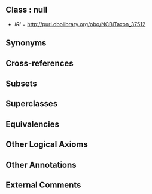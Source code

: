 
## Class : null

 * *IRI* = http://purl.obolibrary.org/obo/NCBITaxon_37512

## Synonyms


## Cross-references


## Subsets


## Superclasses


## Equivalencies


## Other Logical Axioms


## Other Annotations


## External Comments

